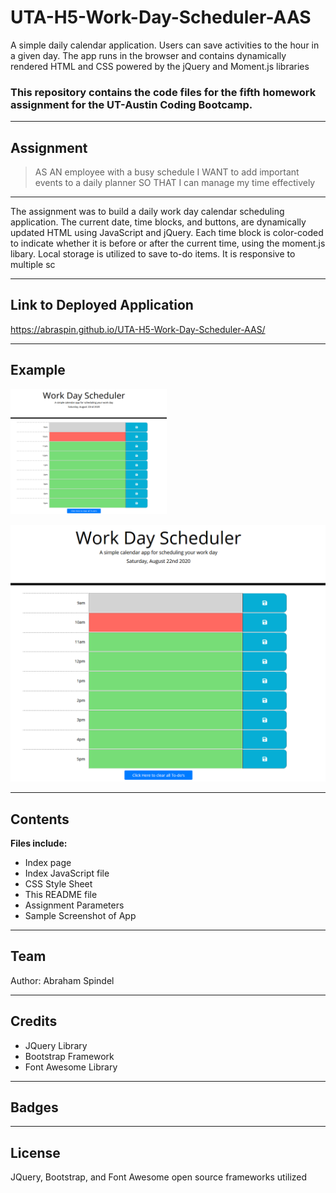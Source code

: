 # UTA-H5-Work-Day-Scheduler-AAS
A simple daily calendar application. Users can save activities to the hour in a given day. The app runs in the browser and contains dynamically rendered HTML and CSS powered by the jQuery and Moment.js libraries

### This repository contains the code files for the fifth homework assignment for the UT-Austin Coding Bootcamp.

---

## Assignment
>AS AN employee with a busy schedule
>I WANT to add important events to a daily planner
>SO THAT I can manage my time effectively

---

The assignment was to build a daily work day calendar scheduling application. The current date, time blocks, and buttons, are dynamically updated HTML using JavaScript and jQuery. Each time block is color-coded to indicate whether it is before or after the current time, using the moment.js libary. Local storage is utilized to save to-do items. It is responsive to multiple sc

---

## Link to Deployed Application

https://abraspin.github.io/UTA-H5-Work-Day-Scheduler-AAS/

---

## Example


<img src="./Assets/app-screenshot.png" alt="Screenshot of App" width="250" height="200" />

![Screenshot of App](Assets/app-screenshot.png)

---

## Contents
**Files include:**
* Index page
* Index JavaScript file
* CSS Style Sheet
* This README file
* Assignment Parameters
* Sample Screenshot of App 

---

## Team
Author: Abraham Spindel

---

## Credits
* JQuery Library
* Bootstrap Framework
* Font Awesome Library

---

## Badges

---

## License
JQuery, Bootstrap, and Font Awesome open source frameworks utilized 
